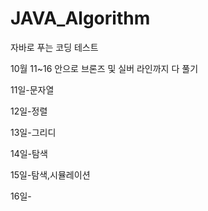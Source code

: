 # JAVA_Algorithm

자바로 푸는 코딩 테스트

10월 11~16 안으로 브론즈 및 실버 라인까지 다 풀기

11일-문자열

12일-정렬

13일-그리디

14일-탐색

15일-탐색,시뮬레이션

16일-

